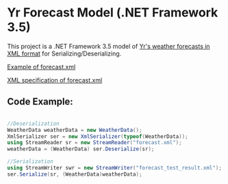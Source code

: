 # Yr Forecast Model (.NET Framework 3.5)
This project is a .NET Framework 3.5 model of [Yr's weather forecasts in XML format](https://hjelp.yr.no/hc/en-us/articles/360001940793-Free-weather-data-service-from-Yr) for Serializing/Deserializing.


[Example of forecast.xml](https://github.com/spkg-git/YrForecastModel/blob/spkg-git-description/forecast.xml)

[XML specification of forecast.xml](https://hjelp.yr.no/hc/en-us/articles/360009342913-XML-specification-of-forecast-xml)

## Code Example:

```csharp

//Deserialization
WeatherData weatherData = new WeatherData();
XmlSerializer ser = new XmlSerializer(typeof(WeatherData));
using StreamReader sr = new StreamReader("forecast.xml");
weatherData = (WeatherData) ser.Deserialize(sr);

//Serialization
using StreamWriter swr = new StreamWriter("forecast_test_result.xml");
ser.Serialize(sr, (WeatherData)weatherData);
```
